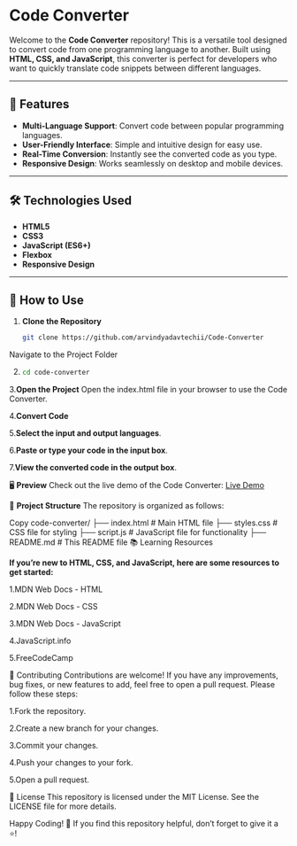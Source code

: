 # Code Converter

Welcome to the **Code Converter** repository! This is a versatile tool designed to convert code from one programming language to another. Built using **HTML, CSS, and JavaScript**, this converter is perfect for developers who want to quickly translate code snippets between different languages.

---

## 🚀 Features

- **Multi-Language Support**: Convert code between popular programming languages.
- **User-Friendly Interface**: Simple and intuitive design for easy use.
- **Real-Time Conversion**: Instantly see the converted code as you type.
- **Responsive Design**: Works seamlessly on desktop and mobile devices.

---

## 🛠️ Technologies Used

- **HTML5**  
- **CSS3**  
- **JavaScript (ES6+)**  
- **Flexbox**  
- **Responsive Design**  

---

## 🎯 How to Use

1. **Clone the Repository**  
   ```bash
   git clone https://github.com/arvindyadavtechii/Code-Converter
Navigate to the Project Folder

2.   ```bash
     cd code-converter

3.**Open the Project**
Open the index.html file in your browser to use the Code Converter.


4.**Convert Code**


5.**Select the input and output languages**.


6.**Paste or type your code in the input box**.


7.**View the converted code in the output box**.


🖥️ **Preview**
Check out the live demo of the Code Converter:
[Live Demo](https://code-converter-orcin.vercel.app/)



📁 **Project Structure**
The repository is organized as follows:


Copy
code-converter/
├── index.html          # Main HTML file
├── styles.css          # CSS file for styling
├── script.js           # JavaScript file for functionality
├── README.md           # This README file
📚 Learning Resources


**If you’re new to HTML, CSS, and JavaScript, here are some resources to get started:**

1.MDN Web Docs - HTML

2.MDN Web Docs - CSS

3.MDN Web Docs - JavaScript

4.JavaScript.info

5.FreeCodeCamp

🤝 Contributing
Contributions are welcome! If you have any improvements, bug fixes, or new features to add, feel free to open a pull request. Please follow these steps:

1.Fork the repository.

2.Create a new branch for your changes.

3.Commit your changes.

4.Push your changes to your fork.

5.Open a pull request.

📄 License
This repository is licensed under the MIT License. See the LICENSE file for more details.

Happy Coding! 🎉
If you find this repository helpful, don’t forget to give it a ⭐️!

